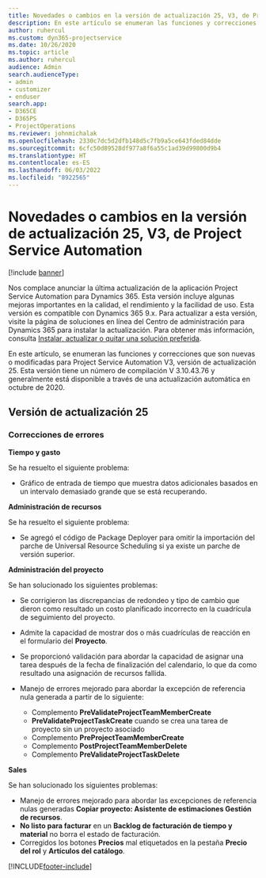 ```yaml
---
title: Novedades o cambios en la versión de actualización 25, V3, de Project Service Automation
description: En este artículo se enumeran las funciones y correcciones disponibles en Project Service Automation Update Release 25, V3.
author: ruhercul
ms.custom: dyn365-projectservice
ms.date: 10/26/2020
ms.topic: article
ms.author: ruhercul
audience: Admin
search.audienceType:
- admin
- customizer
- enduser
search.app:
- D365CE
- D365PS
- ProjectOperations
ms.reviewer: johnmichalak
ms.openlocfilehash: 2330c7dc5d2dfb148d5c7fb9a5ce643fded84dde
ms.sourcegitcommit: 6cfc50d89528df977a8f6a55c1ad39d99800d9b4
ms.translationtype: HT
ms.contentlocale: es-ES
ms.lasthandoff: 06/03/2022
ms.locfileid: "8922565"
---
```

# <a name="whats-new-or-changed-in-project-service-automation-update-release-25-v3"></a>Novedades o cambios en la versión de actualización 25, V3, de Project Service Automation

[!include [banner](../includes/psa-now-project-operations.md)]

Nos complace anunciar la última actualización de la aplicación Project Service Automation para Dynamics 365. Esta versión incluye algunas mejoras importantes en la calidad, el rendimiento y la facilidad de uso. Esta versión es compatible con Dynamics 365 9.x. Para actualizar a esta versión, visite la página de soluciones en línea del Centro de administración para Dynamics 365 para instalar la actualización. Para obtener más información, consulta [Instalar, actualizar o quitar una solución preferida](/power-platform/admin/install-remove-preferred-solution).

En este artículo, se enumeran las funciones y correcciones que son nuevas o modificadas para Project Service Automation V3, versión de actualización 25. Esta versión tiene un número de compilación V 3.10.43.76 y generalmente está disponible a través de una actualización automática en octubre de 2020.

## <a name="update-release-25"></a>Versión de actualización 25

### <a name="bug-fixes"></a>Correcciones de errores

**Tiempo y gasto**

Se ha resuelto el siguiente problema:

- Gráfico de entrada de tiempo que muestra datos adicionales basados en un intervalo demasiado grande que se está recuperando.

**Administración de recursos**

Se ha resuelto el siguiente problema:

- Se agregó el código de Package Deployer para omitir la importación del parche de Universal Resource Scheduling si ya existe un parche de versión superior.

**Administración del proyecto**

Se han solucionado los siguientes problemas:

- Se corrigieron las discrepancias de redondeo y tipo de cambio que dieron como resultado un costo planificado incorrecto en la cuadrícula de seguimiento del proyecto.
- Admite la capacidad de mostrar dos o más cuadrículas de reacción en el formulario del **Proyecto**.
- Se proporcionó validación para abordar la capacidad de asignar una tarea después de la fecha de finalización del calendario, lo que da como resultado una asignación de recursos fallida.
- Manejo de errores mejorado para abordar la excepción de referencia nula generada a partir de lo siguiente:

    - Complemento **PreValidateProjectTeamMemberCreate**
    - **PreValidateProjectTaskCreate** cuando se crea una tarea de proyecto sin un proyecto asociado
    - Complemento **PreProjectTeamMemberCreate**
    - Complemento **PostProjectTeamMemberDelete**
    - Complemento **PreValidateProjectTaskDelete**

**Sales**

Se han solucionado los siguientes problemas:

- Manejo de errores mejorado para abordar las excepciones de referencia nulas generadas **Copiar proyecto: Asistente de estimaciones Gestión de recursos**.
- **No listo para facturar** en un **Backlog de facturación de tiempo y material** no borra el estado de facturación.
- Corregidos los botones **Precios** mal etiquetados en la pestaña **Precio del rol** y **Artículos del catálogo**.


[!INCLUDE[footer-include](../includes/footer-banner.md)]
